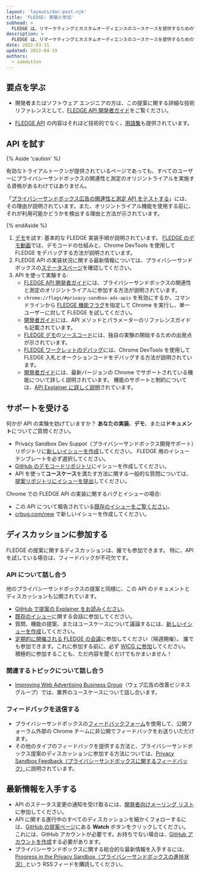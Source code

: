 ```yaml
---
layout: 'layouts/doc-post.njk'
title: 'FLEDGE: 実験と参加'
subhead: >
  FLEDGE は、リマーケティングとカスタムオーディエンスのユースケースを提供するためのプライバシーサンドボックスの提案であり、サードパーティがサイト間でユーザーの閲覧行動を追跡するために使用できないように設計されています。
description: >
  FLEDGE は、リマーケティングとカスタムオーディエンスのユースケースを提供するためのプライバシーサンドボックスの提案であり、サードパーティがサイト間でユーザーの閲覧行動を追跡するために使用できないように設計されています。 この API を使用すると、ブラウザによるオンデバイスオークションが可能になり、ユーザーが以前にアクセスしたウェブサイトから関連性の高い広告を選択できます。
date: 2022-03-31
updated: 2022-04-19
authors:
  - samdutton
---
```


## 要点を学ぶ

* 開発者またはソフトウェア エンジニアの方は、この提案に関する詳細な技術リファレンスとして、[FLEDGE API 開発者ガイド](/blog/fledge-api)をご覧ください。

* [FLEDGE API](/docs/privacy-sandbox/fledge) の内容はそれほど技術的でなく、[用語集](/docs/privacy-sandbox/fledge#glossary)も提供されています。


## API を試す

{% Aside 'caution' %}

有効なトライアルトークンが提供されているページであっても、すべてのユーザーにプライバシーサンドボックスの関連性と測定のオリジントライアルを実施する資格があるわけではありません。

「[プライバシーサンドボックス広告の関連性と測定 API をテストする](/blog/privacy-sandbox-unified-origin-trial#eligible-users)」には、その理由が説明されています。また、オリジントライアル機能を使用する前に、それが利用可能かどうかを検出する理由と方法が示されています。

{% endAside %}

1. [デモ](https://fledge-demo.glitch.me)を試す: 基本的な FLEDGE 実装手順が説明されています。 [FLEDGE のデモ動画](https://www.youtube.com/watch?v=znDD0gkdJyM&list=PLNYkxOF6rcICntazGfSVKSj5EwuR9w5Nv)では、デモコードの仕組みと、Chrome DevTools を使用して FLEDGE をデバッグする方法が説明されています。
2. FLEDGE API の実装状況に関する最新情報については、プライバシーサンドボックスの[ステータスページ](/docs/privacy-sandbox/status/#fledge)を確認してください。
3. API を使って実験する:
   * [FLEDGE API 開発者ガイド](/blog/fledge-api#try-fledge)には、プライバシーサンドボックスの関連性と測定のオリジントライアルに参加する方法が説明されています。
   * `chrome://flags/#privacy-sandbox-ads-apis` を有効にするか、コマンドラインから [FLEDGE 機能フラグ](/blog/fledge-api#flags)を指定して Chrome を実行し、単一ユーザーに対して FLEDGE を試してください。
   * [開発者ガイド](/blog/fledge-api)には、API メソッドとパラメーターのリファレンスガイドも記載されています。
   * [FLEDGE デモ](https://fledge-demo.glitch.me)の[ソースコード](https://github.com/JackJey/fledge-demo)には、独自の実験の開始するための出発点が示されています。
   * [FLEDGE ワークレットのデバッグ](/blog/fledge-api/#debug-fledge-worklets)には、Chrome DevTools を使用してFLEDGE 入札とオークションコードをデバッグする方法が説明されています。
   * [開発者ガイド](/blog/fledge-api/#what-features-are-supported-behind-these-feature-flags-in-the-latest-version-of-chrome)には、最新バージョンの Chrome でサポートされている機能について詳しく説明されています。 機能のサポートと制約については、[API Explainer に詳しく説明](https://github.com/WICG/turtledove/blob/main/FLEDGE.md#summary)されています。

## サポートを受ける

何かが API の実験を妨げていますか？ **あなたの実装**、**デモ**、または**ドキュメント**についてご質問ください。

*  Privacy Sandbox Dev Suppot（プライバシーサンドボックス開発サポート）リポジトリに[新しいイシューを作成](https://github.com/GoogleChromeLabs/privacy-sandbox-dev-support/issues/new/choose)してください。 FLEDGE 用のイシューテンプレートを必ず選択してください。
*  [GitHub のデモコードリポジトリ](https://github.com/JackJey/fledge-demo)にイシューを作成してください。
*  API を使って**ユースケース**を満たす方法に関する一般的な質問については、[提案リポジトリにイシューを提出](https://github.com/WICG/turtledove/issues/new)してください。

Chrome での FLEDGE API の実装に関するバグとイシューの場合:

*  この API について報告されている[既存のイシューをご覧ください](https://bugs.chromium.org/p/chromium/issues/list?q=component:Blink%3EInterestGroups)。
*  [crbug.com/new](https://crbug.com/new) で新しいイシューを作成してください。

## ディスカッションに参加する

FLEDGE の提案に関するディスカッションは、誰でも参加できます。 特に、API を試している場合は、フィードバックが不可欠です。

### API について話し合う

他のプライバシーサンドボックスの提案と同様に、この API のドキュメントとディスカッションも公開されています。

*  [GitHub で提案の Explainer をお読みください](https://github.com/WICG/turtledove/blob/main/FLEDGE.md)。
*  [既存のイシュー](https://github.com/WICG/turtledove/issues)に関する会話に参加してください。
*  質問、機能の提案、またはユースケースについて議論するには、[新しいイシューを作成](https://github.com/WICG/turtledove/issues/new)してください。
*  [定期的に開催される FLEDGE の会議](https://github.com/WICG/turtledove/issues/88)に参加してください（隔週開催）。 誰でも参加できます。これに参加する前に、必ず [WICG に参加](https://www.w3.org/community/wicg/)してください。 積極的に参加することも、ただ内容を聞くだけでもかまいません！

### 関連するトピックについて話し合う

- [Improving Web Advertising Business Group](https://www.w3.org/community/web-adv/participants)（ウェブ広告の改善ビジネスグループ）では、業界のユースケースについて話し合います。

### フィードバックを送信する

* プライバシーサンドボックスの[フィードバックフォーム](/docs/privacy-sandbox/feedback/#feedback-form)を使用して、公開フォーラム外部の Chrome チームに非公開でフィードバックをお送りいただけます。
* その他のタイプのフィードバックを提供する方法と、プライバシーサンドボックス提案のディスカッションに参加する方法については、[Privacy Sandbox Feedback（プライバシーサンドボックスに関するフィードバック）](/docs/privacy-sandbox/feedback/#fledge-api)に説明されています。


## 最新情報を入手する

- API のステータス変更の通知を受け取るには、[開発者向けメーリング リスト](https://groups.google.com/u/3/a/chromium.org/g/fledge-api-announce)に参加してください。
- API に関する進行中のすべてのディスカッションを細かくフォローするには、[GitHub の提案ページ](https://github.com/WICG/turtledove/blob/main/FLEDGE.md)にある **Watch** ボタンをクリックしてください。 これには、GitHub アカウントが必要です。お持ちでない場合は、[GitHub アカウントを作成](https://docs.github.com/en/get-started/signing-up-for-github/signing-up-for-a-new-github-account)する必要があります。
- プライバシーサンドボックスに関する総合的な最新情報を入手するには、[Progress in the Privacy Sandbox（プライバシーサンドボックスの進捗状況）](/tags/progress-in-the-privacy-sandbox/)という RSSフィードを購読してください。
